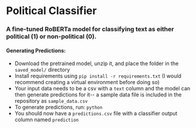 # Political Classifier
### A fine-tuned RoBERTa model for classifying text as either political (1) or non-political (0). 


#### Generating Predictions:
- Download the pretrained model, unzip it, and place the folder in the `saved_model/` directory
- Install requirements using `pip install -r requirements.txt` (I would recommend creating a virtual environment before doing so)
- Your input data needs to be a csv with a `text` column and the model can then generate predictions for it-- a sample data file is included in the repository as `sample_data.csv`
- To generate predictions, run: `python`
- You should now have a `predictions.csv` file with a classifier output column named `prediction`

